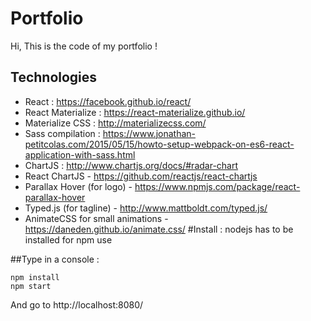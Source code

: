 # Portfolio
Hi, This is the code of my portfolio !
## Technologies
-   React : https://facebook.github.io/react/
-   React Materialize : https://react-materialize.github.io/
-   Materialize CSS : http://materializecss.com/
-   Sass compilation : https://www.jonathan-petitcolas.com/2015/05/15/howto-setup-webpack-on-es6-react-application-with-sass.html
- ChartJS : http://www.chartjs.org/docs/#radar-chart
- React ChartJS - https://github.com/reactjs/react-chartjs
- Parallax Hover (for logo) - https://www.npmjs.com/package/react-parallax-hover
- Typed.js (for tagline) - http://www.mattboldt.com/typed.js/
- AnimateCSS for small animations - https://daneden.github.io/animate.css/
#Install :
nodejs has to be installed for npm use

##Type in a console :
```
npm install
npm start
```

And go to http://localhost:8080/